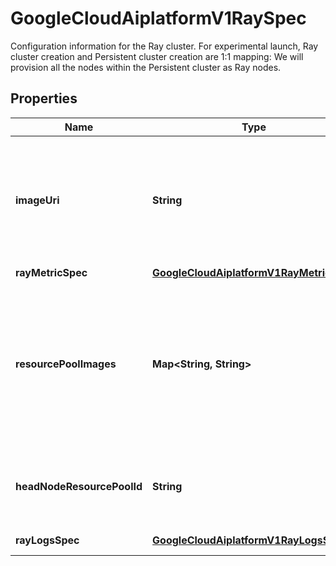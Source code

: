 

# GoogleCloudAiplatformV1RaySpec

Configuration information for the Ray cluster. For experimental launch, Ray cluster creation and Persistent cluster creation are 1:1 mapping: We will provision all the nodes within the Persistent cluster as Ray nodes.

## Properties

| Name | Type | Description | Notes |
|------------ | ------------- | ------------- | -------------|
|**imageUri** | **String** | Optional. Default image for user to choose a preferred ML framework (for example, TensorFlow or Pytorch) by choosing from [Vertex prebuilt images](https://cloud.google.com/vertex-ai/docs/training/pre-built-containers). Either this or the resource_pool_images is required. Use this field if you need all the resource pools to have the same Ray image. Otherwise, use the {@code resource_pool_images} field. |  [optional] |
|**rayMetricSpec** | [**GoogleCloudAiplatformV1RayMetricSpec**](GoogleCloudAiplatformV1RayMetricSpec.md) | Optional. Ray metrics configurations. |  [optional] |
|**resourcePoolImages** | **Map&lt;String, String&gt;** | Optional. Required if image_uri isn&#39;t set. A map of resource_pool_id to prebuild Ray image if user need to use different images for different head/worker pools. This map needs to cover all the resource pool ids. Example: { \&quot;ray_head_node_pool\&quot;: \&quot;head image\&quot; \&quot;ray_worker_node_pool1\&quot;: \&quot;worker image\&quot; \&quot;ray_worker_node_pool2\&quot;: \&quot;another worker image\&quot; } |  [optional] |
|**headNodeResourcePoolId** | **String** | Optional. This will be used to indicate which resource pool will serve as the Ray head node(the first node within that pool). Will use the machine from the first workerpool as the head node by default if this field isn&#39;t set. |  [optional] |
|**rayLogsSpec** | [**GoogleCloudAiplatformV1RayLogsSpec**](GoogleCloudAiplatformV1RayLogsSpec.md) | Optional. OSS Ray logging configurations. |  [optional] |



